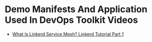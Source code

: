 # Demo Manifests And Application Used In DevOps Toolkit Videos

* [What Is Linkerd Service Mesh? Linkerd Tutorial Part 1](https://youtu.be/mDC3KA_6vfg)
